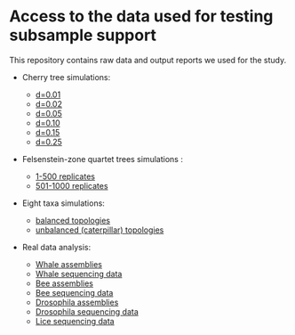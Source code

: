 # Access to the data used for testing subsample support

This repository contains raw data and output reports we used for the study.

* Cherry tree simulations:
    - [d=0.01](https://tera-trees.com/data/consult/v1.0.0/d0.01_100sims.tar.gz)
    - [d=0.02](https://tera-trees.com/data/consult/v1.0.0/d0.02_100sims.tar.gz)
    - [d=0.05](https://tera-trees.com/data/consult/v1.0.0/d0.05_100sims.tar.gz)
    - [d=0.10]()
    - [d=0.15]()
    - [d=0.25]()
    
* Felsenstein-zone quartet trees simulations :
    - [1-500 replicates]()
    - [501-1000 replicates]()
    

* Eight taxa simulations:
    - [balanced topologies]()
    - [unbalanced (caterpillar) topologies]()

* Real data analysis:
    - [Whale assemblies]()
    - [Whale sequencing data]()
    - [Bee assemblies]()
    - [Bee sequencing data]()
    - [Drosophila assemblies]()
    - [Drosophila sequencing data]()
    - [Lice sequencing data]()
    
